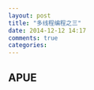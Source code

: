 ```yaml
---
layout: post
title: "多线程编程之三"
date: 2014-12-12 14:17
comments: true
categories: 
---
```


## APUE


